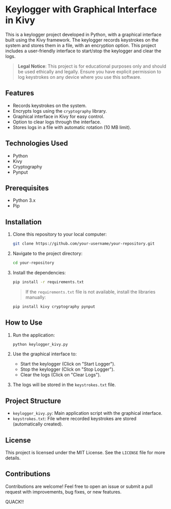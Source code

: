 # Keylogger with Graphical Interface in Kivy

This is a keylogger project developed in Python, with a graphical interface built using the Kivy framework. The keylogger records keystrokes on the system and stores them in a file, with an encryption option. This project includes a user-friendly interface to start/stop the keylogger and clear the logs.

> **Legal Notice**: This project is for educational purposes only and should be used ethically and legally. Ensure you have explicit permission to log keystrokes on any device where you use this software.

## Features

- Records keystrokes on the system.
- Encrypts logs using the `cryptography` library.
- Graphical interface in Kivy for easy control.
- Option to clear logs through the interface.
- Stores logs in a file with automatic rotation (10 MB limit).

## Technologies Used

- Python
- Kivy
- Cryptography
- Pynput

## Prerequisites

- Python 3.x
- Pip

## Installation

1. Clone this repository to your local computer:
    ```bash
    git clone https://github.com/your-username/your-repository.git
    ```
2. Navigate to the project directory:
    ```bash
    cd your-repository
    ```
3. Install the dependencies:
    ```bash
    pip install -r requirements.txt
    ```
   > If the `requirements.txt` file is not available, install the libraries manually:
    ```bash
    pip install kivy cryptography pynput
    ```

## How to Use

1. Run the application:
    ```bash
    python keylogger_kivy.py
    ```
2. Use the graphical interface to:
   - Start the keylogger (Click on "Start Logger").
   - Stop the keylogger (Click on "Stop Logger").
   - Clear the logs (Click on "Clear Logs").

3. The logs will be stored in the `keystrokes.txt` file.

## Project Structure

- `keylogger_kivy.py`: Main application script with the graphical interface.
- `keystrokes.txt`: File where recorded keystrokes are stored (automatically created).

## License

This project is licensed under the MIT License. See the `LICENSE` file for more details.

## Contributions

Contributions are welcome! Feel free to open an issue or submit a pull request with improvements, bug fixes, or new features.

QUACK!!
